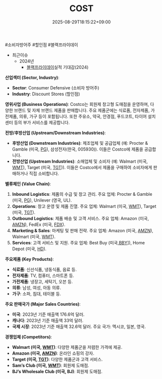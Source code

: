 ﻿---
title: "COST"
date: 2025-08-29T18:15:22+09:00
lastmod: 2025-08-29T18:15:22+09:00
type: docs
sidebar:
  open: true
weight: 221
---
<div style="display:none">
  <meta property="article:published_time" content="2025-08-29T09:15:22Z" />
  <meta property="article:modified_time" content="2025-08-29T09:15:22Z" />
</div>
#소비자방어주 #할인점 #블랙프라이데이 

- 최근이슈
	- 2024년
		- [블랙프라이데이](/industry-study/블랙프라이데이/)실적 기대감(2024)

**산업섹터 (Sector, Industry)**:

- **Sector**: Consumer Defensive (소비자 방어주)
- **Industry**: Discount Stores (할인점)

**영위사업 (Business Operations)**: Costco는 회원제 창고형 도매점을 운영하며, 다양한 브랜드 및 자체 브랜드 제품을 판매합니다. 주요 제품군에는 식료품, 전자제품, 가전제품, 의류, 가구 등이 포함됩니다. 또한 주유소, 약국, 안경점, 푸드코트, 타이어 설치 센터 등의 부가 서비스를 제공합니다.

**전방/후방산업 (Upstream/Downstream Industries)**:

- **후방산업 (Downstream Industries)**: 제조업체 및 공급업체 (예: Procter & Gamble (미국, [PG](/company-analysis/pg/)), 삼성전자(한국, 005930)). 이들은 Costco에 제품을 공급합니다.
- **전방산업 (Upstream Industries)**: 소매업체 및 소비자 (예: Walmart (미국, [WMT](/company-analysis/wmt/)), Target (미국, [TGT](/company-analysis/tgt/))). 이들은 Costco에서 제품을 구매하여 소비자에게 판매하거나 직접 소비합니다.

**밸류체인 (Value Chain)**:

1. **Inbound Logistics**: 제품의 수급 및 창고 관리. 주요 업체: Procter & Gamble (미국, [PG](/company-analysis/pg/)), Unilever (영국, UL).
2. **Operations**: 창고 운영 및 제품 진열. 주요 업체: Walmart (미국, [WMT](/company-analysis/wmt/)), Target (미국, [TGT](/company-analysis/tgt/)).
3. **Outbound Logistics**: 제품 배송 및 고객 서비스. 주요 업체: Amazon (미국, [AMZN](/company-analysis/amzn/)), FedEx (미국, [FDX](/company-analysis/fdx/)).
4. **Marketing & Sales**: 마케팅 및 판매 전략. 주요 업체: Amazon (미국, [AMZN](/company-analysis/amzn/)), Walmart (미국, [WMT](/company-analysis/wmt/)).
5. **Services**: 고객 서비스 및 지원. 주요 업체: Best Buy (미국,[BBY](/company-analysis/bby/)]), Home Depot (미국, [HD](/company-analysis/hd/)).

**주요제품 (Key Products)**:

- **식료품**: 신선식품, 냉동식품, 음료 등.
- **전자제품**: TV, 컴퓨터, 스마트폰 등.
- **가전제품**: 냉장고, 세탁기, 오븐 등.
- **의류**: 남성, 여성, 아동 의류.
- **가구**: 소파, 침대, 테이블 등.

**주요 판매국가 (Major Sales Countries)**:

- **미국**: 2023년 기준 매출액 176.6억 달러.
- **캐나다**: 2023년 기준 매출액 33억 달러.
- **국제 시장**: 2023년 기준 매출액 32.6억 달러. 주요 국가: 멕시코, 일본, 영국.

**경쟁업체 (Competitors)**:

- **Walmart (미국, [WMT](/company-analysis/wmt/))**: 다양한 제품군을 저렴한 가격에 제공.
- **Amazon (미국, [AMZN](/company-analysis/amzn/))**: 온라인 쇼핑의 강자.
- **Target (미국, [TGT](/company-analysis/tgt/))**: 다양한 제품군과 고객 서비스.
- **Sam’s Club (미국, [WMT](/company-analysis/wmt/))**: 회원제 도매점.
- **BJ’s Wholesale Club (미국, BJ)**: 회원제 도매점.
